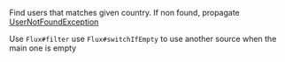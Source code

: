 Find users that matches given country. If non found, propagate [UserNotFoundException](src%2FUserNotFoundException.java) 
   
<div class="hint">
  Use <code>Flux#filter</code>
  use <code>Flux#switchIfEmpty</code> to use another source when the main one is empty
</div>
